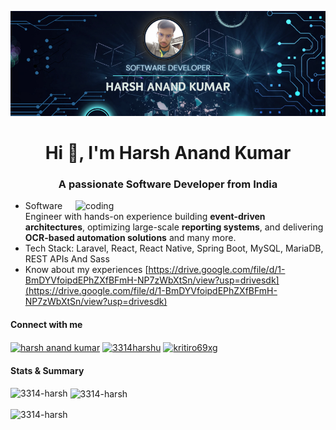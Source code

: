 ![logo](https://github.com/3314-HARSH/3314-HARSH/blob/main/harsh-banner.png)
<h1 align="center">Hi 👋, I'm Harsh Anand Kumar</h1>
<h3 align="center">A passionate Software Developer from India</h3>
<img align="right" width="400" alt="coding" src="https://user-images.githubusercontent.com/55389276/140866485-8fb1c876-9a8f-4d6a-98dc-08c4981eaf70.gif">

- Software Engineer with hands-on experience building **event-driven architectures**, optimizing large-scale **reporting systems**, and delivering **OCR-based automation   solutions** and many more.
- Tech Stack: Laravel, React, React Native, Spring Boot, MySQL, MariaDB, REST APIs And Sass
- Know about my experiences [https://drive.google.com/file/d/1-BmDYVfoipdEPhZXfBFmH-NP7zWbXtSn/view?usp=drivesdk](https://drive.google.com/file/d/1-BmDYVfoipdEPhZXfBFmH-NP7zWbXtSn/view?usp=drivesdk)

<h4 align="left">Connect with me</h4>
<p align="left">
<a href="https://linkedin.com/in/harsh anand kumar" target="blank"><img align="center" src="https://raw.githubusercontent.com/rahuldkjain/github-profile-readme-generator/master/src/images/icons/Social/linked-in-alt.svg" alt="harsh anand kumar" height="20" width="30" /></a>
<a href="https://instagram.com/3314harshu" target="blank"><img align="center" src="https://raw.githubusercontent.com/rahuldkjain/github-profile-readme-generator/master/src/images/icons/Social/instagram.svg" alt="3314harshu" height="20" width="30" /></a>
<a href="https://auth.geeksforgeeks.org/user/kritiro69xg" target="blank"><img align="center" src="https://raw.githubusercontent.com/rahuldkjain/github-profile-readme-generator/master/src/images/icons/Social/geeks-for-geeks.svg" alt="kritiro69xg" height="20" width="30" /></a>
</p>

<h4 align="left">Stats & Summary</h4>
<p><img align="left" src="https://github-readme-stats.vercel.app/api/top-langs?username=3314-harsh&show_icons=true&locale=en&layout=compact" alt="3314-harsh" /></p>

<p>&nbsp;<img align="center" src="https://github-readme-stats.vercel.app/api?username=3314-harsh&show_icons=true&locale=en" alt="3314-harsh" /></p>

<p><img align="center" src="https://github-readme-streak-stats.herokuapp.com/?user=3314-harsh&" alt="3314-harsh" /></p>

